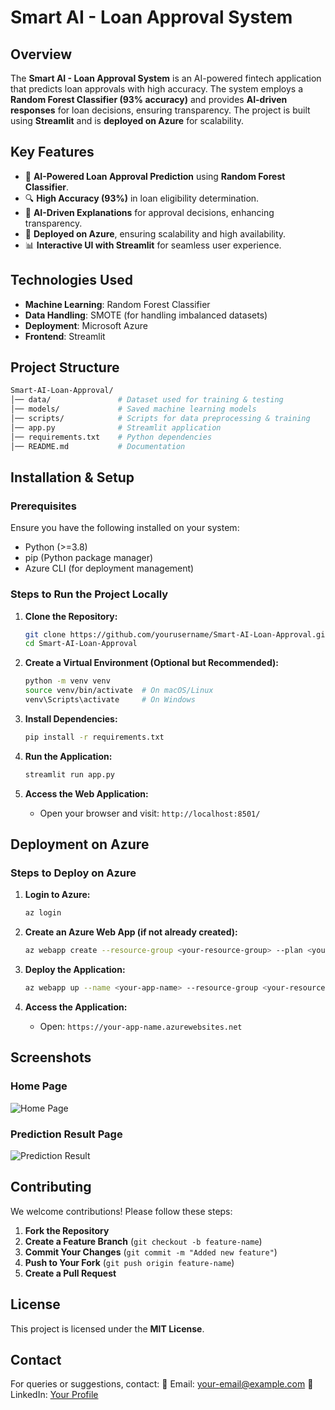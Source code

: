 # **Smart AI - Loan Approval System**

## **Overview**
The **Smart AI - Loan Approval System** is an AI-powered fintech application that predicts loan approvals with high accuracy. The system employs a **Random Forest Classifier (93% accuracy)** and provides **AI-driven responses** for loan decisions, ensuring transparency. The project is built using **Streamlit** and is **deployed on Azure** for scalability.

## **Key Features**
- 🏦 **AI-Powered Loan Approval Prediction** using **Random Forest Classifier**.
- 🔍 **High Accuracy (93%)** in loan eligibility determination.
- 🤖 **AI-Driven Explanations** for approval decisions, enhancing transparency.
- 🚀 **Deployed on Azure**, ensuring scalability and high availability.
- 📊 **Interactive UI with Streamlit** for seamless user experience.

## **Technologies Used**
- **Machine Learning**: Random Forest Classifier
- **Data Handling**: SMOTE (for handling imbalanced datasets)
- **Deployment**: Microsoft Azure
- **Frontend**: Streamlit

## **Project Structure**
```bash
Smart-AI-Loan-Approval/
│── data/               # Dataset used for training & testing
│── models/             # Saved machine learning models
│── scripts/            # Scripts for data preprocessing & training
│── app.py              # Streamlit application
│── requirements.txt    # Python dependencies
│── README.md           # Documentation
```

## **Installation & Setup**
### **Prerequisites**
Ensure you have the following installed on your system:
- Python (>=3.8)
- pip (Python package manager)
- Azure CLI (for deployment management)

### **Steps to Run the Project Locally**
1. **Clone the Repository:**
   ```bash
   git clone https://github.com/yourusername/Smart-AI-Loan-Approval.git
   cd Smart-AI-Loan-Approval
   ```

2. **Create a Virtual Environment (Optional but Recommended):**
   ```bash
   python -m venv venv
   source venv/bin/activate  # On macOS/Linux
   venv\Scripts\activate     # On Windows
   ```

3. **Install Dependencies:**
   ```bash
   pip install -r requirements.txt
   ```

4. **Run the Application:**
   ```bash
   streamlit run app.py
   ```

5. **Access the Web Application:**
   - Open your browser and visit: `http://localhost:8501/`

## **Deployment on Azure**
### **Steps to Deploy on Azure**
1. **Login to Azure:**
   ```bash
   az login
   ```

2. **Create an Azure Web App (if not already created):**
   ```bash
   az webapp create --resource-group <your-resource-group> --plan <your-app-service-plan> --name <your-app-name> --runtime "PYTHON:3.8"
   ```

3. **Deploy the Application:**
   ```bash
   az webapp up --name <your-app-name> --resource-group <your-resource-group>
   ```

4. **Access the Application:**
   - Open: `https://your-app-name.azurewebsites.net`

## **Screenshots**
### **Home Page**
![Home Page](screenshots/home.png)

### **Prediction Result Page**
![Prediction Result](screenshots/result.png)

## **Contributing**
We welcome contributions! Please follow these steps:
1. **Fork the Repository**
2. **Create a Feature Branch** (`git checkout -b feature-name`)
3. **Commit Your Changes** (`git commit -m "Added new feature"`)
4. **Push to Your Fork** (`git push origin feature-name`)
5. **Create a Pull Request**

## **License**
This project is licensed under the **MIT License**.

## **Contact**
For queries or suggestions, contact:
📧 Email: your-email@example.com
📌 LinkedIn: [Your Profile](https://linkedin.com/in/yourprofile)

